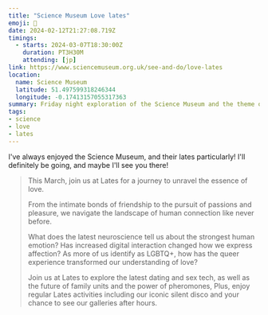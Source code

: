 ```yaml
---
title: "Science Museum Love lates"
emoji: 💙
date: 2024-02-12T21:27:08.719Z
timings:
  - starts: 2024-03-07T18:30:00Z
    duration: PT3H30M
    attending: [jp]
link: https://www.sciencemuseum.org.uk/see-and-do/love-lates
location:
  name: Science Museum
  latitude: 51.497599318246344
  longitude: -0.17413157055317363
summary: Friday night exploration of the Science Museum and the theme of Love, with drinks, lectures & installations!
tags:
- science
- love
- lates
---
```

I've always enjoyed the Science Museum, and their lates particularly! I'll definitely be going, and maybe I'll see you there!

> This March, join us at Lates for a journey to unravel the essence of love.
>
> From the intimate bonds of friendship to the pursuit of passions and pleasure, we navigate the landscape of human connection like never before.
>
> What does the latest neuroscience tell us about the strongest human emotion? Has increased digital interaction changed how we express affection? As more of us identify as LGBTQ+, how has the queer experience transformed our understanding of love?
>
> Join us at Lates to explore the latest dating and sex tech, as well as the future of family units and the power of pheromones, Plus, enjoy regular Lates activities including our iconic silent disco and your chance to see our galleries after hours.
